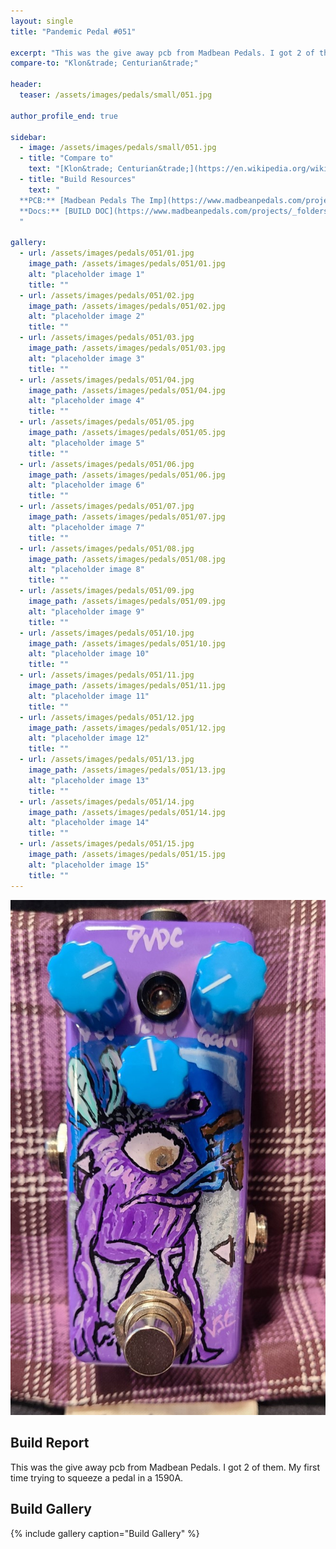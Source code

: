 ```yaml
---
layout: single
title: "Pandemic Pedal #051"

excerpt: "This was the give away pcb from Madbean Pedals. I got 2 of them. My first time trying to squeeze a pedal in a 1590A."
compare-to: "Klon&trade; Centurian&trade;"

header:
  teaser: /assets/images/pedals/small/051.jpg

author_profile_end: true

sidebar:
  - image: /assets/images/pedals/small/051.jpg
  - title: "Compare to"
    text: "[Klon&trade; Centurian&trade;](https://en.wikipedia.org/wiki/Klon_Centaur)"
  - title: "Build Resources"
    text: "
  **PCB:** [Madbean Pedals The Imp](https://www.madbeanpedals.com/projects/index.html)<br>
  **Docs:** [BUILD DOC](https://www.madbeanpedals.com/projects/_folders/1590A/docs/The_IMP.zip)
  "

gallery:
  - url: /assets/images/pedals/051/01.jpg
    image_path: /assets/images/pedals/051/01.jpg
    alt: "placeholder image 1"
    title: ""
  - url: /assets/images/pedals/051/02.jpg
    image_path: /assets/images/pedals/051/02.jpg
    alt: "placeholder image 2"
    title: ""
  - url: /assets/images/pedals/051/03.jpg
    image_path: /assets/images/pedals/051/03.jpg
    alt: "placeholder image 3"
    title: ""
  - url: /assets/images/pedals/051/04.jpg
    image_path: /assets/images/pedals/051/04.jpg
    alt: "placeholder image 4"
    title: ""
  - url: /assets/images/pedals/051/05.jpg
    image_path: /assets/images/pedals/051/05.jpg
    alt: "placeholder image 5"
    title: ""
  - url: /assets/images/pedals/051/06.jpg
    image_path: /assets/images/pedals/051/06.jpg
    alt: "placeholder image 6"
    title: ""
  - url: /assets/images/pedals/051/07.jpg
    image_path: /assets/images/pedals/051/07.jpg
    alt: "placeholder image 7"
    title: ""
  - url: /assets/images/pedals/051/08.jpg
    image_path: /assets/images/pedals/051/08.jpg
    alt: "placeholder image 8"
    title: ""
  - url: /assets/images/pedals/051/09.jpg
    image_path: /assets/images/pedals/051/09.jpg
    alt: "placeholder image 9"
    title: ""
  - url: /assets/images/pedals/051/10.jpg
    image_path: /assets/images/pedals/051/10.jpg
    alt: "placeholder image 10"
    title: ""
  - url: /assets/images/pedals/051/11.jpg
    image_path: /assets/images/pedals/051/11.jpg
    alt: "placeholder image 11"
    title: ""
  - url: /assets/images/pedals/051/12.jpg
    image_path: /assets/images/pedals/051/12.jpg
    alt: "placeholder image 12"
    title: ""
  - url: /assets/images/pedals/051/13.jpg
    image_path: /assets/images/pedals/051/13.jpg
    alt: "placeholder image 13"
    title: ""
  - url: /assets/images/pedals/051/14.jpg
    image_path: /assets/images/pedals/051/14.jpg
    alt: "placeholder image 14"
    title: ""
  - url: /assets/images/pedals/051/15.jpg
    image_path: /assets/images/pedals/051/15.jpg
    alt: "placeholder image 15"
    title: ""
---
```


[![header](/assets/images/pedals/051.jpg)](/assets/images/pedals/051.jpg)



## Build Report ##

This was the give away pcb from Madbean Pedals. I got 2 of them. My first time trying to squeeze a pedal in a 1590A.

## Build Gallery ##

{% include gallery caption="Build Gallery" %}